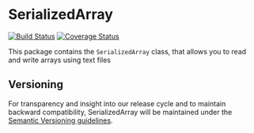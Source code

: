 # SerializedArray

[![Build Status](https://travis-ci.org/mirko-pagliai/serialized-array.svg?branch=master)](https://travis-ci.org/mirko-pagliai/serialized-array)
[![Coverage Status](https://img.shields.io/codecov/c/github/mirko-pagliai/serialized-array.svg?style=flat-square)](https://codecov.io/github/mirko-pagliai/serialized-array)

This package contains the `SerializedArray` class, that allows you to read and
write arrays using text files

## Versioning
For transparency and insight into our release cycle and to maintain backward
compatibility, SerializedArray will be maintained under the
[Semantic Versioning guidelines](http://semver.org).
